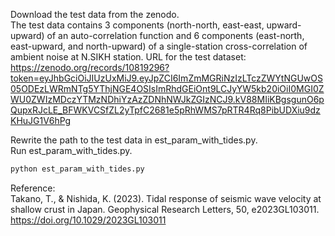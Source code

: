 Download the test data from the zenodo.     
The test data contains 3 components (north-north, east-east, upward-upward) of an auto-correlation function and 6 components (east-north, east-upward, and north-upward) of a single-station cross-correlation of ambient noise at N.SIKH station.
URL for the test dataset:   
https://zenodo.org/records/10819296?token=eyJhbGciOiJIUzUxMiJ9.eyJpZCI6ImZmMGRiNzIzLTczZWYtNGUwOS05ODEzLWRmNTg5YThjNGE4OSIsImRhdGEiOnt9LCJyYW5kb20iOiI0MGI0ZWU0ZWIzMDczYTMzNDhiYzAzZDNhNWJkZGIzNCJ9.kV88MIiKBgsgunO6pQupxRJcLE_BFWKVCSfZL2yTpfC2681e5pRhWMS7pRTR4Rq8PibUDXiu9dzKHuJG1V6hPg


Rewrite the path to the test data in est_param_with_tides.py.    
Run est_param_with_tides.py.
```python
python est_param_with_tides.py
```


Reference:   
Takano, T., & Nishida, K. (2023). Tidal response of seismic wave velocity at shallow crust in Japan. Geophysical Research Letters, 50, e2023GL103011. https://doi.org/10.1029/2023GL103011


